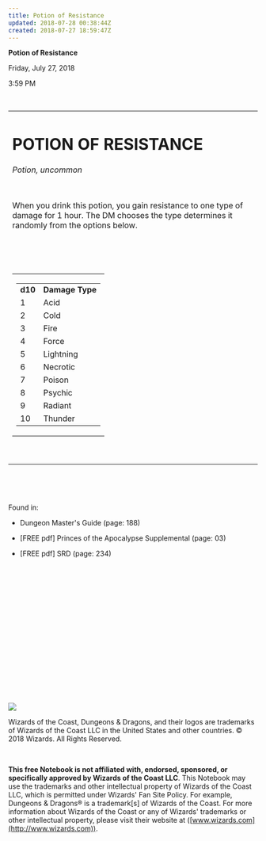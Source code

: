 ```yaml
---
title: Potion of Resistance
updated: 2018-07-28 00:38:44Z
created: 2018-07-27 18:59:47Z
---
```


**Potion of Resistance**

Friday, July 27, 2018

3:59 PM

 

<table><tbody><tr class="odd"><td><h1 id="potion-of-resistance"><strong>POTION OF RESISTANCE</strong></h1><p><em>Potion, uncommon</em></p><p> </p><p>When you drink this potion, you gain resistance to one type of damage for 1 hour. The DM chooses the type determines it randomly from the options below.</p><p> </p><p> </p><table><tbody><tr class="odd"><td><table><tbody><tr class="odd"><td><strong>d10</strong></td><td><strong>Damage Type</strong></td></tr><tr class="even"><td>1</td><td>Acid</td></tr><tr class="odd"><td>2</td><td>Cold</td></tr><tr class="even"><td>3</td><td>Fire</td></tr><tr class="odd"><td>4</td><td>Force</td></tr><tr class="even"><td>5</td><td>Lightning</td></tr><tr class="odd"><td>6</td><td>Necrotic</td></tr><tr class="even"><td>7</td><td>Poison</td></tr><tr class="odd"><td>8</td><td>Psychic</td></tr><tr class="even"><td>9</td><td>Radiant</td></tr><tr class="odd"><td>10</td><td>Thunder</td></tr></tbody></table></td></tr></tbody></table><p> </p></td></tr></tbody></table>

 

 

Found in:

-   Dungeon Master's Guide (page: 188)

-   \[FREE pdf\] Princes of the Apocalypse Supplemental (page: 03)

-   \[FREE pdf\] SRD (page: 234)

 

 

 

 

 

 

 

 

 

![](tmp\media\image1.png)

Wizards of the Coast, Dungeons & Dragons, and their logos are trademarks of Wizards of the Coast LLC in the United States and other countries. © 2018 Wizards. All Rights Reserved.

 

**This free Notebook is not affiliated with, endorsed, sponsored, or specifically approved by Wizards of the Coast LLC**. This Notebook may use the trademarks and other intellectual property of Wizards of the Coast LLC, which is permitted under Wizards' Fan Site Policy. For example, Dungeons & Dragons® is a trademark\[s\] of Wizards of the Coast. For more information about Wizards of the Coast or any of Wizards' trademarks or other intellectual property, please visit their website at ([www.wizards.com](http://www.wizards.com)).
